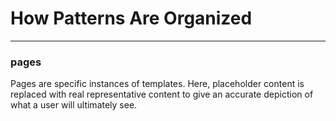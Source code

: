 # How Patterns Are Organized

---

### pages
Pages are specific instances of templates. Here, placeholder content is replaced with real representative content to give an accurate depiction of what a user will ultimately see.
